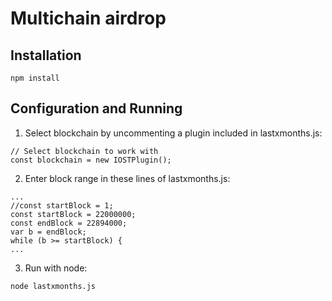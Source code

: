 # Multichain airdrop

## Installation

```
npm install
```

## Configuration and Running

1. Select blockchain by uncommenting a plugin included in lastxmonths.js:
```
// Select blockchain to work with
const blockchain = new IOSTPlugin();
```

2. Enter block range in these lines of lastxmonths.js:
```
...
//const startBlock = 1;
const startBlock = 22000000;
const endBlock = 22894000;
var b = endBlock;
while (b >= startBlock) {
...
```

3. Run with node:
```
node lastxmonths.js
```
